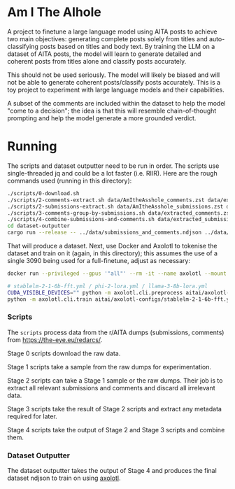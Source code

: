 # Am I The AIhole

A project to finetune a large language model using AITA posts to achieve two main objectives: generating complete posts solely from titles and auto-classifying posts based on titles and body text. By training the LLM on a dataset of AITA posts, the model will learn to generate detailed and coherent posts from titles alone and classify posts accurately.

This should not be used seriously. The model will likely be biased and will not be able to generate coherent posts/classify posts accurately. This is a toy project to experiment with large language models and their capabilities.

A subset of the comments are included within the dataset to help the model "come to a decision"; the idea is that this will resemble chain-of-thought prompting and help the model generate a more grounded verdict.

# Running

The scripts and dataset outputter need to be run in order. The scripts use single-threaded jq and could be a lot faster (i.e. RIIR). Here are the rough commands used (running in this directory):

```sh
./scripts/0-download.sh
./scripts/2-comments-extract.sh data/AmItheAsshole_comments.zst data/extracted_comments.ndjson
./scripts/2-submissions-extract.sh data/AmItheAsshole_submissions.zst data/extracted_submissions.ndjson
./scripts/3-comments-group-by-submissions.sh data/extracted_comments.zst data/grouped_extracted_comments.ndjson
./scripts/4-combine-submissions-and-comments.sh data/extracted_submissions.ndjson data/grouped_extracted_comments.ndjson data/submissions_and_comments.ndjson
cd dataset-outputter
cargo run --release -- ../data/submissions_and_comments.ndjson ../data/output.ndjson
```

That will produce a dataset. Next, use Docker and Axolotl to tokenise the dataset and train on it (again, in this directory); this assumes the use of a single 3090 being used for a full-finetune, adjust as necessary:
```sh
docker run --privileged --gpus '"all"' --rm -it --name axolotl --mount type=bind,src="${PWD}",target=/workspace/axolotl/aitai -v ${HOME}/.cache/huggingface:/root/.cache/huggingface winglian/axolotl:main-latest

# stablelm-2-1-6b-fft.yml / phi-2-lora.yml / llama-3-8b-lora.yml
CUDA_VISIBLE_DEVICES="" python -m axolotl.cli.preprocess aitai/axolotl-configs/stablelm-2-1-6b-fft.yml
python -m axolotl.cli.train aitai/axolotl-configs/stablelm-2-1-6b-fft.yml
```

### Scripts

The `scripts` process data from the r/AITA dumps (submissions, comments) from <https://the-eye.eu/redarcs/>.

Stage 0 scripts download the raw data.

Stage 1 scripts take a sample from the raw dumps for experimentation.

Stage 2 scripts can take a Stage 1 sample or the raw dumps. Their job is to extract all relevant submissions and comments and discard all irrelevant data.

Stage 3 scripts take the result of Stage 2 scripts and extract any metadata required for later.

Stage 4 scripts take the output of Stage 2 and Stage 3 scripts and combine them.

### Dataset Outputter

The dataset outputter takes the output of Stage 4 and produces the final dataset ndjson to train on using [axolotl](https://github.com/OpenAccess-AI-Collective/axolotl).

